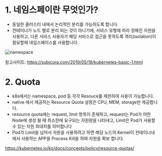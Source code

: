 # 1. 네임스페이란 무엇인가?
  - 동일한 클러스터 내에서 논리적인 분리를 가능하도록 합니다.
  - 컨테이너가 노드 별로 분리 되는 것이 아니기에, 서비스 유형에 따라 정해진 자원을 사용하고, 다른 서비스 사용자가 해당 서비스로 접근을 못하도록 격리(isolation)이 필요할때 네임스페이스를 사용합니다. 
  
  ![namespace](https://subicura.com/assets/article_images/2019-05-19-kubernetes-basic-1/namespace-label.png)
  
  참고사이트: https://subicura.com/2019/05/19/kubernetes-basic-1.html
  
# 2. Quota
  - k8s에서는 namespace, pod 등 각각 Resouce를 제한하여 사용이 가능합니다.
  - native 에서 제공하는 Resource Quota 설정은 CPU, MEM, storage만 제공합니다. 
  - resource quota에는 request, limit 항목이 존재하고, request는 Pod가 어떤 Node에 생성 될 때 최소한에 요구되는 자원량을 나타내고, Limit은 Pod가 사용할 수 있는 자원 최대치를 의미합니다
  - Pod가 Limit을 넘어서 자원을 사용하려고 하면 해당 노드의 Kernel이 컨테이너내에서 사용하는 APP을 Process Kill을 하여 자원을 확보 합니다.

  https://kubernetes.io/ko/docs/concepts/policy/resource-quotas/
